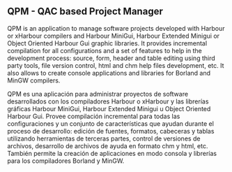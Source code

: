 ## QPM - QAC based Project Manager

QPM is an application to manage software projects developed with Harbour or xHarbour compilers and Harbour MiniGui, Harbour Extended Minigui or Object Oriented Harbour Gui graphic libraries. It provides incremental compilation for all configurations and a set of features to help in the development process: source, form, header and table editing using third party tools, file version control, html and chm help files development, etc. It also allows to create console applications and libraries for Borland and MinGW compilers.

QPM es una aplicación para administrar proyectos de software desarrollados con los compiladores Harbour o xHarbour y las librerías gráficas Harbour MiniGui, Harbour Extended Minigui u Object Oriented Harbour Gui. Provee compilación incremental para todas las configuraciones y un conjunto de características que ayudan durante el proceso de desarrollo: edición de fuentes, formatos, cabeceras y tablas utilizando herramientas de terceras partes, control de versiones de archivos, desarrollo de archivos de ayuda en formato chm y html, etc. También permite la creación de aplicaciones en modo consola y librerías para los compiladores Borland y MinGW.

